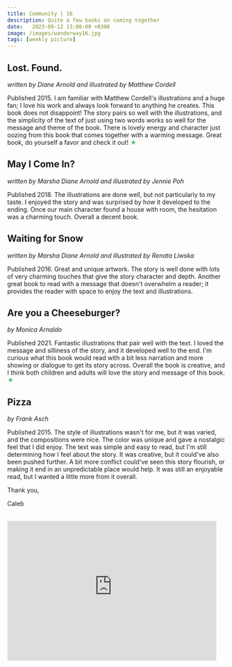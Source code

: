 ```yaml
---
title: Community | 16
description: Quite a few books on coming together
date:   2023-09-12 13:00:00 +0300
image: /images/wanderway16.jpg
tags: [weekly picture]
---
```


## Lost. Found.

*written by Diane Arnold and illustrated by Matthew Cordell*

Published 2015. I am familiar with Matthew Cordell's illustrations and a huge fan; I love his work and always look forward to anything he creates. This book does not disappoint! The story pairs so well with the illustrations, and the simplicity of the text of just using two words works so well for the message and theme of the book. There is lovely energy and character just oozing from this book that comes together with a warming message. Great book, do yourself a favor and check it out! <h style="color:#5ABB71;">★</h>

## May I Come In?

*written by Marsha Diane Arnold and illustrated by Jennie Poh*

Published 2018. The illustrations are done well, but not particularly to my taste. I enjoyed the story and was surprised by how it developed to the ending. Once our main character found a house with room, the hesitation was a charming touch. Overall a decent book.

## Waiting for Snow

*written by Marsha Diane Arnold and illustrated by Renata Liwska*

Published 2016. Great and unique artwork. The story is well done with lots of very charming touches that give the story character and depth. Another great book to read with a message that doesn't overwhelm a reader; it provides the reader with space to enjoy the text and illustrations.

## Are you a Cheeseburger?

*by Monica Arnaldo*

Published 2021. Fantastic illustrations that pair well with the text. I loved the message and silliness of the story, and it developed well to the end. I'm curious what this book would read with a bit less narration and more showing or dialogue to get its story across. Overall the book is creative, and I think both children and adults will love the story and message of this book. <h style="color:#5ABB71;">★</h>

## Pizza

*by Frank Asch*

Published 2015. The style of illustrations wasn't for me, but it was varied, and the compositions were nice. The color was unique and gave a nostalgic feel that I did enjoy. The text was simple and easy to read, but I'm still determining how I feel about the story. It was creative, but it could've also been pushed further. A bit more conflict could've seen this story flourish, or making it end in an unpredictable place would help. It was still an enjoyable read, but I wanted a little more from it overall.

Thank you,

Caleb <br>
<br>

<iframe src="https://thewanderway.substack.com/embed" width="480" height="320" style="border:1px solid #EEE; background:white;" frameborder="0" scrolling="no"></iframe>